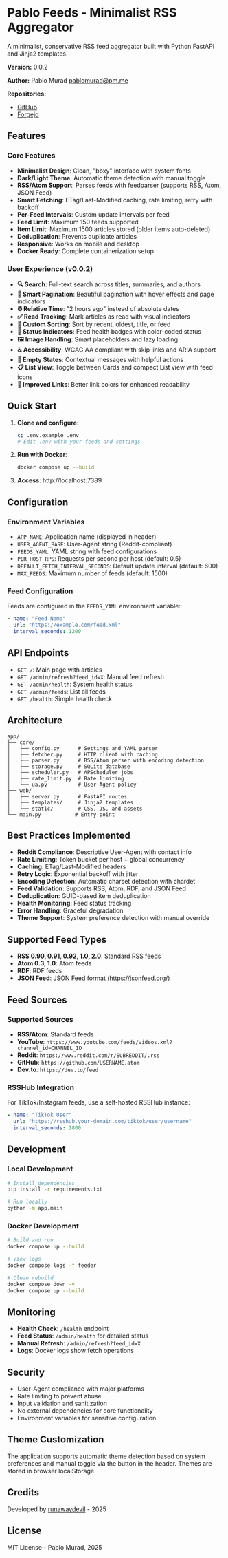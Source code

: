 # Pablo Feeds - Minimalist RSS Aggregator

A minimalist, conservative RSS feed aggregator built with Python FastAPI and Jinja2 templates.

**Version:** 0.0.2

**Author:** Pablo Murad <pablomurad@pm.me>

**Repositories:**
- [GitHub](https://github.com/runawaydevil/thefeeder)
- [Forgejo](https://git.teu.cool/pablo/thefeeder)

## Features

### Core Features
- **Minimalist Design**: Clean, "boxy" interface with system fonts
- **Dark/Light Theme**: Automatic theme detection with manual toggle
- **RSS/Atom Support**: Parses feeds with feedparser (supports RSS, Atom, JSON Feed)
- **Smart Fetching**: ETag/Last-Modified caching, rate limiting, retry with backoff
- **Per-Feed Intervals**: Custom update intervals per feed
- **Feed Limit**: Maximum 150 feeds supported
- **Item Limit**: Maximum 1500 articles stored (older items auto-deleted)
- **Deduplication**: Prevents duplicate articles
- **Responsive**: Works on mobile and desktop
- **Docker Ready**: Complete containerization setup

### User Experience (v0.0.2)
- **🔍 Search**: Full-text search across titles, summaries, and authors
- **📑 Smart Pagination**: Beautiful pagination with hover effects and page indicators
- **⏰ Relative Time**: "2 hours ago" instead of absolute dates
- **✅ Read Tracking**: Mark articles as read with visual indicators
- **🔄 Custom Sorting**: Sort by recent, oldest, title, or feed
- **🎨 Status Indicators**: Feed health badges with color-coded status
- **🖼️ Image Handling**: Smart placeholders and lazy loading
- **♿ Accessibility**: WCAG AA compliant with skip links and ARIA support
- **📱 Empty States**: Contextual messages with helpful actions
- **📋 List View**: Toggle between Cards and compact List view with feed icons
- **🎨 Improved Links**: Better link colors for enhanced readability

## Quick Start

1. **Clone and configure**:
   ```bash
   cp .env.example .env
   # Edit .env with your feeds and settings
   ```

2. **Run with Docker**:
   ```bash
   docker compose up --build
   ```

3. **Access**: http://localhost:7389

## Configuration

### Environment Variables

- `APP_NAME`: Application name (displayed in header)
- `USER_AGENT_BASE`: User-Agent string (Reddit-compliant)
- `FEEDS_YAML`: YAML string with feed configurations
- `PER_HOST_RPS`: Requests per second per host (default: 0.5)
- `DEFAULT_FETCH_INTERVAL_SECONDS`: Default update interval (default: 600)
- `MAX_FEEDS`: Maximum number of feeds (default: 1500)

### Feed Configuration

Feeds are configured in the `FEEDS_YAML` environment variable:

```yaml
- name: "Feed Name"
  url: "https://example.com/feed.xml"
  interval_seconds: 1200
```

## API Endpoints

- `GET /`: Main page with articles
- `GET /admin/refresh?feed_id=X`: Manual feed refresh
- `GET /admin/health`: System health status
- `GET /admin/feeds`: List all feeds
- `GET /health`: Simple health check

## Architecture

```
app/
├── core/
│   ├── config.py      # Settings and YAML parser
│   ├── fetcher.py     # HTTP client with caching
│   ├── parser.py      # RSS/Atom parser with encoding detection
│   ├── storage.py     # SQLite database
│   ├── scheduler.py   # APScheduler jobs
│   ├── rate_limit.py  # Rate limiting
│   └── ua.py          # User-Agent policy
├── web/
│   ├── server.py      # FastAPI routes
│   ├── templates/     # Jinja2 templates
│   └── static/        # CSS, JS, and assets
└── main.py           # Entry point
```

## Best Practices Implemented

- **Reddit Compliance**: Descriptive User-Agent with contact info
- **Rate Limiting**: Token bucket per host + global concurrency
- **Caching**: ETag/Last-Modified headers
- **Retry Logic**: Exponential backoff with jitter
- **Encoding Detection**: Automatic charset detection with chardet
- **Feed Validation**: Supports RSS, Atom, RDF, and JSON Feed
- **Deduplication**: GUID-based item deduplication
- **Health Monitoring**: Feed status tracking
- **Error Handling**: Graceful degradation
- **Theme Support**: System preference detection with manual override

## Supported Feed Types

- **RSS 0.90, 0.91, 0.92, 1.0, 2.0**: Standard RSS feeds
- **Atom 0.3, 1.0**: Atom feeds
- **RDF**: RDF feeds
- **JSON Feed**: JSON Feed format (https://jsonfeed.org/)

## Feed Sources

### Supported Sources

- **RSS/Atom**: Standard feeds
- **YouTube**: `https://www.youtube.com/feeds/videos.xml?channel_id=CHANNEL_ID`
- **Reddit**: `https://www.reddit.com/r/SUBREDDIT/.rss`
- **GitHub**: `https://github.com/USERNAME.atom`
- **Dev.to**: `https://dev.to/feed`

### RSSHub Integration

For TikTok/Instagram feeds, use a self-hosted RSSHub instance:

```yaml
- name: "TikTok User"
  url: "https://rsshub.your-domain.com/tiktok/user/username"
  interval_seconds: 1800
```

## Development

### Local Development

```bash
# Install dependencies
pip install -r requirements.txt

# Run locally
python -m app.main
```

### Docker Development

```bash
# Build and run
docker compose up --build

# View logs
docker compose logs -f feeder

# Clean rebuild
docker compose down -v
docker compose up --build
```

## Monitoring

- **Health Check**: `/health` endpoint
- **Feed Status**: `/admin/health` for detailed status
- **Manual Refresh**: `/admin/refresh?feed_id=X`
- **Logs**: Docker logs show fetch operations

## Security

- User-Agent compliance with major platforms
- Rate limiting to prevent abuse
- Input validation and sanitization
- No external dependencies for core functionality
- Environment variables for sensitive configuration

## Theme Customization

The application supports automatic theme detection based on system preferences and manual toggle via the button in the header. Themes are stored in browser localStorage.

## Credits

Developed by [runawaydevil](https://github.com/runawaydevil) - 2025

## License

MIT License - Pablo Murad, 2025
